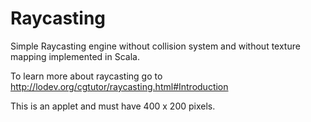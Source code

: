 Raycasting
==========

Simple Raycasting engine without collision system and without texture mapping implemented in Scala.

To learn more about raycasting go to http://lodev.org/cgtutor/raycasting.html#Introduction

This is an applet and must have 400 x 200 pixels.
